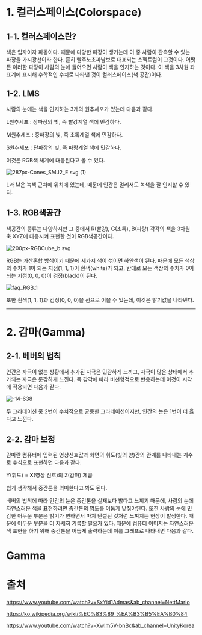 # 1. 컬러스페이스(Colorspace)

1-1. 컬러스페이스란?
-------------
색은 입자이자 파동이다. 때문에 다양한 파장이 생기는데 이 중 사람이 관측할 수 있는 파장을 가시광선이라 한다. 흔히 빨주노초파남보로 대표되는 스펙트럼이 그것이다. 어쨋든 이러한 파장이 사람의 눈에 들어오면 사람이 색을 인지하는 것이다. 이 색을 3차원 좌표계에 표시해 수학적인 수치로 나타낸 것이 컬러스페이스(색 공간)이다.

1-2. LMS
-------
사람의 눈에는 색을 인지하는 3개의 원추세포가 있는데 다음과 같다.

L원추세포 : 장파장의 빛, 즉 빨강계열 색에 민감하다.

M원추세포 : 중파장의 빛, 즉 초록계열 색에 민감하다.

S원추세포 : 단파장의 빛, 즉 파랑계열 색에 민감하다. 

이것은 RGB색 체계에 대응된다고 볼 수 있다.

![287px-Cones_SMJ2_E svg (1)](https://user-images.githubusercontent.com/71221618/94370074-abf1c400-0128-11eb-9dac-80d7ba3badd9.png)

L과 M은 녹색 근처에 위치에 있는데, 때문에 인간은 멀리서도 녹색을 잘 인지할 수 있다.

1-3. RGB색공간
-------------

색공간의 종류는 다양하지만 그 중에서 R(빨강), G(초록), B(파랑) 각각의 색을 3차원 축 XYZ에 대응시켜 표현한 것이 RGB색공간이다.

![200px-RGBCube_b svg](https://user-images.githubusercontent.com/71221618/94370214-aba5f880-0129-11eb-8d61-336b3c5345eb.png)

RGB는 가산혼합 방식이기 때문에 세가지 색이 섞이면 하얀색이 된다. 때문에 모든 색상의 수치가 1이 되는 지점(1, 1, 1)이 흰색(white)가 되고, 반대로 모든 색상의 수치가 0이 되는 지점(0, 0, 0)이 검정(black)이 된다. 

![faq_RGB_1](https://user-images.githubusercontent.com/71221618/94370324-4a325980-012a-11eb-85ec-a4ea4789be9f.gif)


또한 흰색(1, 1, 1)과 검정(0, 0, 0)을 선으로 이을 수 있는데, 이것은 밝기값을 나타낸다.

*********

# 2. 감마(Gamma)

2-1. 베버의 법칙
---------
인간은 자극이 없는 상황에서 추가된 자극은 민감하게 느끼고, 자극이 많은 상태에서 추가되는 자극은 둔감하게 느낀다. 즉 감각에 따라 비선형적으로 반응하는데 이것이 시각에 적용되면 다음과 같다.

![-14-638](https://user-images.githubusercontent.com/71221618/94370906-b06cab80-012d-11eb-8135-38621b3e5baf.jpg)

두 그라데이션 중 2번이 수치적으로 균등한 그라데이션이지만, 인간의 눈은 1번이 더 옳다고 느낀다. 

2-2. 감마 보정
--------------
감마란 컴퓨터에 입력된 영상신호값과 화면의 휘도(빛의 양)간의 관계를 나타내는 계수로 수식으로 표현하면 다음과 같다.

Y(휘도) = X(영상 신호)의 Z(감마) 제곱 

쉽게 생각해서 중간톤을 의미한다고 봐도 된다.

베버의 법칙에 따라 인간의 눈은 중간톤을 실재보다 밝다고 느끼기 때문에, 사람의 눈에 자연스러운 색을 표현하려면 중간톤의 명도를 어둡게 낮춰야된다. 또한 사람의 눈에 민감한 어두운 부분은 밝기가 변하면서 마치 단절된 것처럼 느껴지는 현상이 발생한다. 때문에 어두운 부분을 더 자세히 기록할 필요가 있다. 때문에 컴퓨터 이미지는 자연스러운 색 표현을 하기 위해 중간톤을 어둡게 출력하는데 이를 그래프로 나타내면 다음과 같다. 





# Gamma
#


# 출처

https://www.youtube.com/watch?v=SxYid1Admas&ab_channel=NettMario

https://ko.wikipedia.org/wiki/%EC%83%89_%EA%B3%B5%EA%B0%84

https://www.youtube.com/watch?v=Xwlm5V-bnBc&ab_channel=UnityKorea

